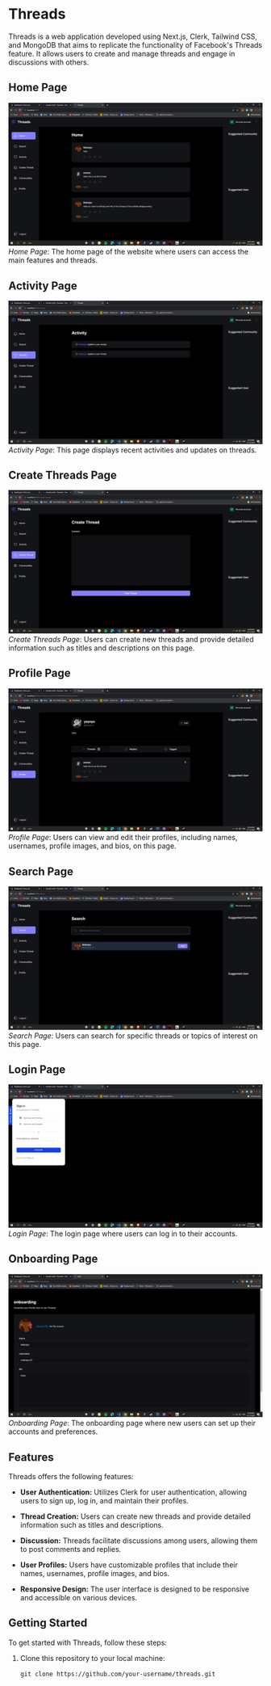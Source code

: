 # Threads

Threads is a web application developed using Next.js, Clerk, Tailwind CSS, and MongoDB that aims to replicate the functionality of Facebook's Threads feature. It allows users to create and manage threads and engage in discussions with others.

## Home Page
![Home Page](public/Home.png)
<br>
*Home Page*: The home page of the website where users can access the main features and threads.

## Activity Page
![Activity Page](public/Activity.png)
<br>
*Activity Page*: This page displays recent activities and updates on threads.

## Create Threads Page
![Create Threads Page](public/Createthreads.png)
<br>
*Create Threads Page*: Users can create new threads and provide detailed information such as titles and descriptions on this page.

## Profile Page
![Profile Page](public/Profile.png)
<br>
*Profile Page*: Users can view and edit their profiles, including names, usernames, profile images, and bios, on this page.

## Search Page
![Search Page](public/Search.png)
<br>
*Search Page*: Users can search for specific threads or topics of interest on this page.

## Login Page
![Login Page](public/Login.png)
<br>
*Login Page*: The login page where users can log in to their accounts.

## Onboarding Page
![Onboarding Page](public/Onboarding.png)
<br>
*Onboarding Page*: The onboarding page where new users can set up their accounts and preferences.

## Features

Threads offers the following features:

- **User Authentication:** Utilizes Clerk for user authentication, allowing users to sign up, log in, and maintain their profiles.

- **Thread Creation:** Users can create new threads and provide detailed information such as titles and descriptions.

- **Discussion:** Threads facilitate discussions among users, allowing them to post comments and replies.

- **User Profiles:** Users have customizable profiles that include their names, usernames, profile images, and bios.

- **Responsive Design:** The user interface is designed to be responsive and accessible on various devices.

## Getting Started

To get started with Threads, follow these steps:

1. Clone this repository to your local machine:

   ```shell
   git clone https://github.com/your-username/threads.git
